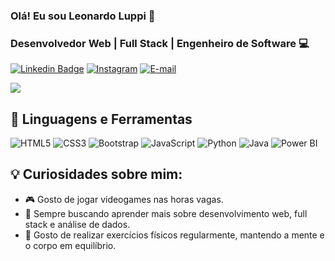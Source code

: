 ### Olá! Eu sou Leonardo Luppi 👋

### Desenvolvedor Web | Full Stack | Engenheiro de Software 💻

[![Linkedin Badge](https://img.shields.io/badge/-LinkedIn-blue?style=flat-square&logo=Linkedin&logoColor=white&link=https://www.linkedin.com/in/seu-perfil-linkedin)](www.linkedin.com/in/leonardo-luppi-vanni-valente) [![Instagram](https://img.shields.io/badge/-Instagram-E4405F?logo=instagram&logoColor=white)](https://www.instagram.com/leozinn_lp1) [![E-mail](https://img.shields.io/badge/-Email-D14836?logo=gmail&logoColor=white)](mailto:valente.leo@hotmail.com)


![](https://github-readme-stats.vercel.app/api?username=DevLuppi&show_icons=true&theme=radical)


## 🔧 Linguagens e Ferramentas
![HTML5](https://img.shields.io/badge/-HTML5-E34F26?logo=html5&logoColor=white) ![CSS3](https://img.shields.io/badge/-CSS3-1572B6?logo=css3&logoColor=white) ![Bootstrap](https://img.shields.io/badge/-Bootstrap-563D7C?logo=bootstrap&logoColor=white)
 ![JavaScript](https://img.shields.io/badge/-JavaScript-F7DF1E?logo=JavaScript&logoColor=black) ![Python](https://img.shields.io/badge/-Python-3776AB?logo=python&logoColor=white) ![Java](https://img.shields.io/badge/-Java-007396?logo=java&logoColor=white) ![Power BI](https://img.shields.io/badge/-Power%20BI-F2C811?logo=power-bi&logoColor=black)


## 💡 Curiosidades sobre mim:
- 🎮 Gosto de jogar videogames nas horas vagas.
- 📖 Sempre buscando aprender mais sobre desenvolvimento web, full stack e análise de dados.
- 💪 Gosto de realizar exercícios físicos regularmente, mantendo a mente e o corpo em equilíbrio.

